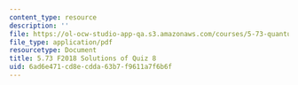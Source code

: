 ```yaml
---
content_type: resource
description: ''
file: https://ol-ocw-studio-app-qa.s3.amazonaws.com/courses/5-73-quantum-mechanics-i-fall-2018/6ad6e471cd8ecdda63b7f9611a7f6b6f_MIT5_73F18_quiz8_soln.pdf
file_type: application/pdf
resourcetype: Document
title: 5.73 F2018 Solutions of Quiz 8
uid: 6ad6e471-cd8e-cdda-63b7-f9611a7f6b6f
---
```

